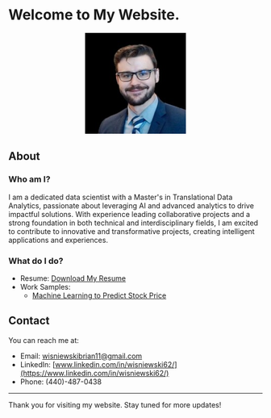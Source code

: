 <a id="welcome"></a>
# Welcome to My Website.

<div style="text-align: center;">
  <img src="images/ImageOfMe.jpeg" alt="Image of Me" style="max-width: 70%; height: auto;">
</div>

<a id="about"></a>
## About

### Who am I?

I am a dedicated data scientist with a Master's in Translational Data Analytics, passionate about leveraging AI and advanced analytics to drive impactful solutions. With experience leading collaborative projects and a strong foundation in both technical and interdisciplinary fields, I am excited to contribute to innovative and transformative projects, creating intelligent applications and experiences.

### What do I do? 

- Resume: [Download My Resume](/WisniewskiBrian_Resume_05.17_2024.pdf)
- Work Samples:
  -  <a href="/Project_StockPrediction/Project_StockPrediction.html">Machine Learning to Predict Stock Price</a>

<a id="contact"></a>
## Contact

You can reach me at:

- Email: [wisniewskibrian11@gmail.com](mailto:wisniewskibrian11@gmail.com)
- LinkedIn: [www.linkedin.com/in/wisniewski62/](https://www.linkedin.com/in/wisniewski62/)
- Phone: (440)-487-0438

---

Thank you for visiting my website. Stay tuned for more updates!


